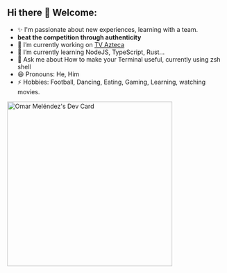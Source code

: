 ## Hi there 👋 Welcome:

- ✨ I'm passionate about new experiences, learning with a team.
- **beat the competition through authenticity**
- 🔭 I’m currently working on [TV Azteca](https://www.gruposalinas.com/es/empresas/tv-azteca/) 
- 🌱 I’m currently learning NodeJS, TypeScript, Rust...
- 💬 Ask me about How to make your Terminal useful, currently using zsh shell 
- 😄 Pronouns: He, Him
- ⚡ Hobbies: Football, Dancing, Eating, Gaming, Learning, watching movies.

<a href="https://app.daily.dev/Melendez34"><img src="https://api.daily.dev/devcards/be8c6ce354f74324aa6b112207e78d1a.png?r=cr6" width="380" alt="Omar Meléndez's Dev Card"/></a>
